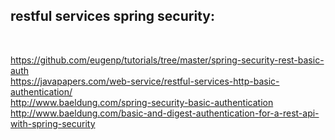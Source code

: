 
<h2> restful services spring security:</h2> </br>

https://github.com/eugenp/tutorials/tree/master/spring-security-rest-basic-auth </br>
https://javapapers.com/web-service/restful-services-http-basic-authentication/ </br>
http://www.baeldung.com/spring-security-basic-authentication </br>
http://www.baeldung.com/basic-and-digest-authentication-for-a-rest-api-with-spring-security </br>

